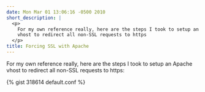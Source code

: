 ```yaml
---
date: Mon Mar 01 13:06:16 -0500 2010
short_description: |
  <p>
    For my own reference really, here are the steps I took to setup an Apache
    vhost to redirect all non-SSL requests to https
  </p>
title: Forcing SSL with Apache
---
```


For my own reference really, here are the steps I took to setup an Apache vhost
to redirect all non-SSL requests to https:

{% gist 318614 default.conf %}
